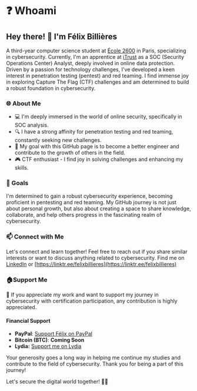 # ❓ Whoami

## Hey there! 👋 I'm Félix Billières

A third-year computer science student at [École 2600](https://ecole2600.com/choisir-lecole/?utm\_term=ecole2600\&utm\_source=adwords\&utm\_medium=ppc\&utm\_campaign=\&hsa\_cam=13375171390\&hsa\_grp=129965319504\&hsa\_mt=e\&hsa\_src=g\&hsa\_ad=697847138606\&hsa\_acc={8356811580}\&hsa\_net=adwords\&hsa\_kw=ecole2600\&hsa\_tgt=kwd-1240257691644\&hsa\_ver=3\&gad\_source=1\&gclid=Cj0KCQjw0ruyBhDuARIsANSZ3wprUKiXD7i\_7oEgX\_7xIjujZz7yRsFYTMpi5HL9JDB76\_usWQHP1G4aAsnrEALw\_wcB) in Paris, specializing in cybersecurity. Currently, I'm an apprentice at [iTrust](https://www.itrust.fr/) as a SOC (Security Operations Center) Analyst, deeply involved in online data protection. Driven by a passion for technology challenges, I've developed a keen interest in penetration testing (pentest) and red teaming. I find immense joy in exploring Capture The Flag (CTF) challenges and am determined to build a robust foundation in cybersecurity.

### 🌐 About Me

* 💻 I'm deeply immersed in the world of online security, specifically in SOC analysis.
* 🔍 I have a strong affinity for penetration testing and red teaming, constantly seeking new challenges.
* 🚀 My goal with this GitHub page is to become a better engineer and contribute to the growth of others in the field.
* 🎮 CTF enthusiast - I find joy in solving challenges and enhancing my skills.

### 🌟 Goals

I'm determined to gain a robust cybersecurity experience, becoming proficient in pentesting and red teaming. My GitHub journey is not just about personal growth, but also about creating a space to share knowledge, collaborate, and help others progress in the fascinating realm of cybersecurity.

### 📫 Connect with Me

Let's connect and learn together! Feel free to reach out if you share similar interests or want to discuss anything related to cybersecurity. Find me on [LinkedIn](https://www.linkedin.com/in/f%C3%A9lix-billi%C3%A8res-6b7681263/) or [https://linktr.ee/felixbillieres](https://linktr.ee/felixbillieres)

### :house:Support Me

👋 If you appreciate my work and want to support my journey in cybersecurity with certification participation, any contribution is highly appreciated.

#### Financial Support

* **PayPal**: [Support Félix on PayPal](https://paypal.me/felixbillieres?country.x=FR\&locale.x=fr\_FR)
* **Bitcoin (BTC)**: **Coming Soon**
* **Lydia:** [Support me on Lydia](https://lydia-app.com/pots?id=93080-cybersecurity-journey)

Your generosity goes a long way in helping me continue my studies and contribute to the field of cybersecurity. Thank you for being a part of this journey!

Let's secure the digital world together! 🔐✨
